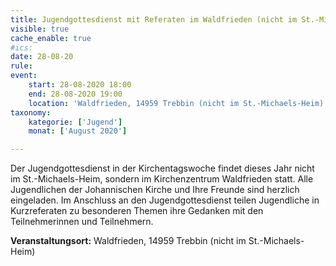 ```yaml
---
title: Jugendgottesdienst mit Referaten im Waldfrieden (nicht im St.-Michaels-Heim)
visible: true
cache_enable: true
#ics: 
date: 28-08-20
rule: 
event:
	start: 28-08-2020 18:00
	end: 28-08-2020 19:00
	location: 'Waldfrieden, 14959 Trebbin (nicht im St.-Michaels-Heim)'
taxonomy:
	kategorie: ['Jugend']
	monat: ['August 2020']

---
```

Der Jugendgottesdienst in der Kirchentagswoche findet dieses Jahr nicht im St.-Michaels-Heim, sondern im Kirchenzentrum Waldfrieden statt. Alle Jugendlichen der Johannischen Kirche und Ihre Freunde sind herzlich eingeladen. Im Anschluss an den Jugendgottesdienst teilen Jugendliche in Kurzreferaten zu besonderen Themen ihre Gedanken mit den Teilnehmerinnen und Teilnehmern.



**Veranstaltungsort:** Waldfrieden, 14959 Trebbin (nicht im St.-Michaels-Heim)

